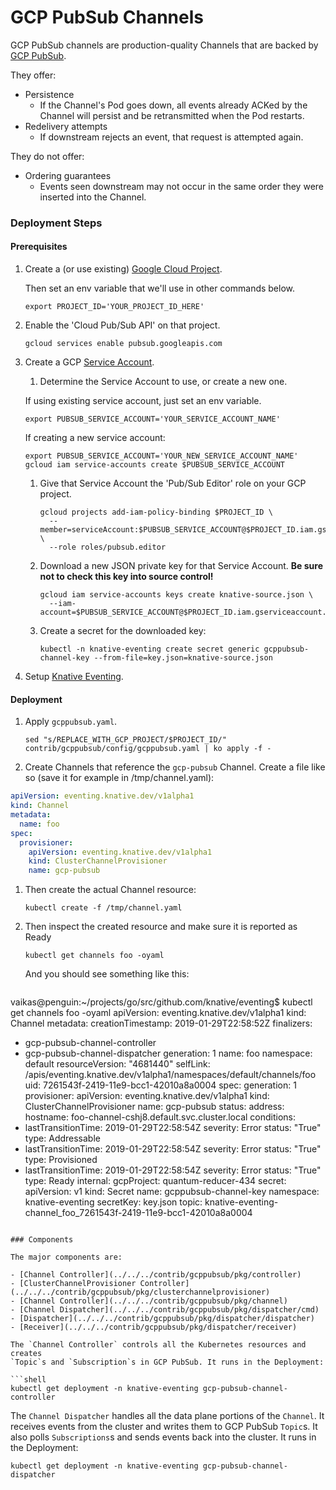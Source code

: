 # GCP PubSub Channels

GCP PubSub channels are production-quality Channels that are backed by
[GCP PubSub](https://cloud.google.com/pubsub/).

They offer:

- Persistence
  - If the Channel's Pod goes down, all events already ACKed by the Channel will
    persist and be retransmitted when the Pod restarts.
- Redelivery attempts
  - If downstream rejects an event, that request is attempted again.

They do not offer:

- Ordering guarantees
  - Events seen downstream may not occur in the same order they were inserted
    into the Channel.

### Deployment Steps

#### Prerequisites

1. Create a (or use existing)
   [Google Cloud Project](https://cloud.google.com/resource-manager/docs/creating-managing-projects).

   Then set an env variable that we'll use in other commands below.
   ```shell
   export PROJECT_ID='YOUR_PROJECT_ID_HERE'
   ```

1. Enable the 'Cloud Pub/Sub API' on that project.

   ```shell
   gcloud services enable pubsub.googleapis.com
   ```

1. Create a GCP
   [Service Account](https://console.cloud.google.com/iam-admin/serviceaccounts/project).

   1. Determine the Service Account to use, or create a new one.

    If using existing service account, just set an env variable.
    ```shell
	export PUBSUB_SERVICE_ACCOUNT='YOUR_SERVICE_ACCOUNT_NAME'
    ```

    If creating a new service account:
    ```shell
	export PUBSUB_SERVICE_ACCOUNT='YOUR_NEW_SERVICE_ACCOUNT_NAME'
    gcloud iam service-accounts create $PUBSUB_SERVICE_ACCOUNT
    ```

   1. Give that Service Account the 'Pub/Sub Editor' role on your GCP project.

      ```shell
      gcloud projects add-iam-policy-binding $PROJECT_ID \
        --member=serviceAccount:$PUBSUB_SERVICE_ACCOUNT@$PROJECT_ID.iam.gserviceaccount.com \
        --role roles/pubsub.editor
      ```

   1. Download a new JSON private key for that Service Account. **Be sure not to
      check this key into source control!**
      ```shell
      gcloud iam service-accounts keys create knative-source.json \
        --iam-account=$PUBSUB_SERVICE_ACCOUNT@$PROJECT_ID.iam.gserviceaccount.com
      ```

   1. Create a secret for the downloaded key:

      ```shell
      kubectl -n knative-eventing create secret generic gcppubsub-channel-key --from-file=key.json=knative-source.json
      ```

1. Setup [Knative Eventing](../../../DEVELOPMENT.md).

#### Deployment

1. Apply `gcppubsub.yaml`.

   ```shell
   sed "s/REPLACE_WITH_GCP_PROJECT/$PROJECT_ID/" contrib/gcppubsub/config/gcppubsub.yaml | ko apply -f -
   ```

1. Create Channels that reference the `gcp-pubsub` Channel. Create a file like so
(save it for example in /tmp/channel.yaml):

```yaml
apiVersion: eventing.knative.dev/v1alpha1
kind: Channel
metadata:
  name: foo
spec:
  provisioner:
    apiVersion: eventing.knative.dev/v1alpha1
    kind: ClusterChannelProvisioner
    name: gcp-pubsub
   ```

1. Then create the actual Channel resource:

   ```shell
   kubectl create -f /tmp/channel.yaml
   ```

1. Then inspect the created resource and make sure it is reported as Ready
   ```shell
   kubectl get channels foo -oyaml
   ```

   And you should see something like this:
   ```shell
vaikas@penguin:~/projects/go/src/github.com/knative/eventing$ kubectl get channels foo -oyaml
apiVersion: eventing.knative.dev/v1alpha1
kind: Channel
metadata:
  creationTimestamp: 2019-01-29T22:58:52Z
  finalizers:
  - gcp-pubsub-channel-controller
  - gcp-pubsub-channel-dispatcher
  generation: 1
  name: foo
  namespace: default
  resourceVersion: "4681440"
  selfLink: /apis/eventing.knative.dev/v1alpha1/namespaces/default/channels/foo
  uid: 7261543f-2419-11e9-bcc1-42010a8a0004
spec:
  generation: 1
  provisioner:
    apiVersion: eventing.knative.dev/v1alpha1
    kind: ClusterChannelProvisioner
    name: gcp-pubsub
status:
  address:
    hostname: foo-channel-cshj8.default.svc.cluster.local
  conditions:
  - lastTransitionTime: 2019-01-29T22:58:54Z
    severity: Error
    status: "True"
    type: Addressable
  - lastTransitionTime: 2019-01-29T22:58:54Z
    severity: Error
    status: "True"
    type: Provisioned
  - lastTransitionTime: 2019-01-29T22:58:54Z
    severity: Error
    status: "True"
    type: Ready
  internal:
    gcpProject: quantum-reducer-434
    secret:
      apiVersion: v1
      kind: Secret
      name: gcppubsub-channel-key
      namespace: knative-eventing
    secretKey: key.json
    topic: knative-eventing-channel_foo_7261543f-2419-11e9-bcc1-42010a8a0004
   ```

### Components

The major components are:

- [Channel Controller](../../../contrib/gcppubsub/pkg/controller)
  - [ClusterChannelProvisioner Controller](../../../contrib/gcppubsub/pkg/clusterchannelprovisioner)
  - [Channel Controller](../../../contrib/gcppubsub/pkg/channel)
- [Channel Dispatcher](../../../contrib/gcppubsub/pkg/dispatcher/cmd)
  - [Dispatcher](../../../contrib/gcppubsub/pkg/dispatcher/dispatcher)
  - [Receiver](../../../contrib/gcppubsub/pkg/dispatcher/receiver)

The `Channel Controller` controls all the Kubernetes resources and creates
`Topic`s and `Subscription`s in GCP PubSub. It runs in the Deployment:

```shell
kubectl get deployment -n knative-eventing gcp-pubsub-channel-controller
```

The `Channel Dispatcher` handles all the data plane portions of the `Channel`.
It receives events from the cluster and writes them to GCP PubSub `Topic`s. It
also polls `Subscriptions`s and sends events back into the cluster. It runs in
the Deployment:

```shell
kubectl get deployment -n knative-eventing gcp-pubsub-channel-dispatcher
```
